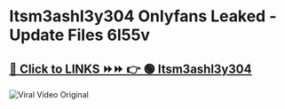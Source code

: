 
 # Itsm3ashl3y304 Onlyfans Leaked - Update Files 6l55v

## <h2><a href="https://clipsfans.com/Itsm3ashl3y304&ref=git">🔗 Click to LINKS ⏩⏩ 👉 🟢 Itsm3ashl3y304 </a></h2>

<a href="https://clipsfans.com/Itsm3ashl3y304&ref=git" rel="nofollow" data-target="animated-image.originalLink"><img src="https://i.ibb.co.com/xMMVF88/686577567.gif" alt="Viral Video Original" style="max-width: 100%; display: inline-block;" data-target="animated-image.originalImage"></a>

